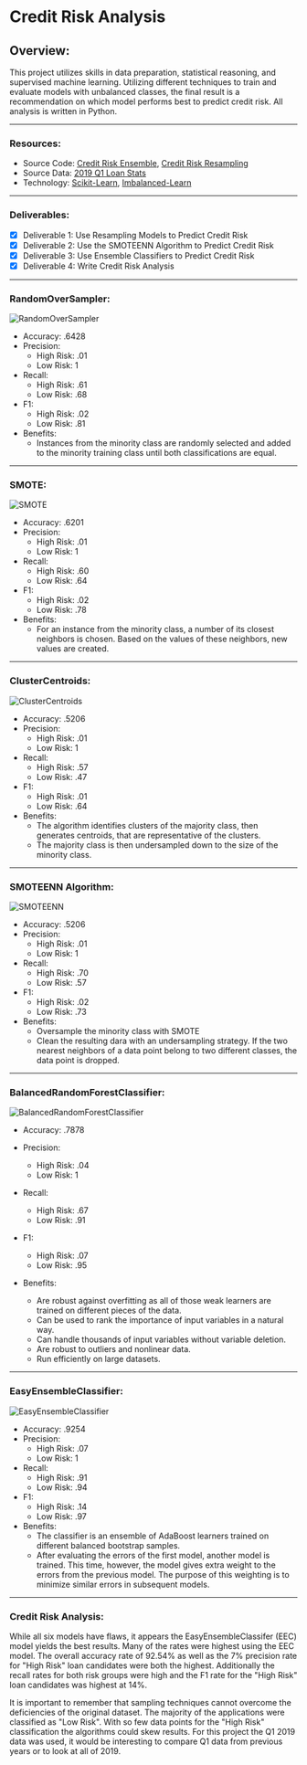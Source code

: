 # Credit Risk Analysis

## Overview:
This project utilizes skills in data preparation, statistical reasoning, and supervised machine learning. Utilizing different techniques to train and evaluate models with unbalanced classes, the final result is a recommendation on which model performs best to predict credit risk. All analysis is written in Python.

---
### Resources:
* Source Code: [Credit Risk Ensemble](credit_risk_ensemble.ipynb), [Credit Risk Resampling](credit_risk_resampling.ipynb)
* Source Data: [2019 Q1 Loan Stats](LoanStats_2019Q1.csv)
* Technology: [Scikit-Learn](https://scikit-learn.org/stable/), [Imbalanced-Learn](https://imbalanced-learn.org/stable/index.html)

---
### Deliverables:
- [x] Deliverable 1: Use Resampling Models to Predict Credit Risk
- [x] Deliverable 2: Use the SMOTEENN Algorithm to Predict Credit Risk
- [x] Deliverable 3: Use Ensemble Classifiers to Predict Credit Risk
- [x] Deliverable 4: Write Credit Risk Analysis

---
### RandomOverSampler:

![RandomOverSampler](resources/ROS.png)

* Accuracy: .6428
* Precision: 
    * High Risk: .01 
    * Low Risk: 1 
* Recall:
     * High Risk: .61
     * Low Risk: .68
* F1:
    * High Risk: .02
    * Low Risk: .81 
* Benefits: 
    * Instances from the minority class are randomly selected and added to the minority training class until both classifications are equal.
---
### SMOTE:

![SMOTE](resources/SMOTE.png)

* Accuracy: .6201
* Precision: 
    * High Risk: .01
    * Low Risk: 1 
* Recall:
    * High Risk: .60
    * Low Risk: .64
* F1:
    * High Risk: .02
    * Low Risk: .78  
* Benefits:
    * For an instance from the minority class, a number of its closest neighbors is chosen. Based on the values of these neighbors, new values are created.
---
### ClusterCentroids:

![ClusterCentroids](resources/CC.png)

* Accuracy: .5206
* Precision: 
    * High Risk: .01
    * Low Risk: 1 
* Recall:
    * High Risk: .57
    * Low Risk: .47
* F1:
    * High Risk: .01
    * Low Risk: .64   
* Benefits: 
    * The algorithm identifies clusters of the majority class, then generates centroids, that are representative of the clusters. 
    * The majority class is then undersampled down to the size of the minority class.

---
### SMOTEENN Algorithm:

![SMOTEENN](resources/SMOTEENN.png)

* Accuracy: .5206
* Precision: 
    * High Risk: .01
    * Low Risk: 1 
* Recall:
    * High Risk: .70
    * Low Risk: .57
* F1:
    * High Risk: .02
    * Low Risk: .73   
* Benefits:
    * Oversample the minority class with SMOTE
    * Clean the resulting dara with an undersampling strategy. If the two nearest neighbors of a data point belong to two different classes, the data point is dropped. 
---
### BalancedRandomForestClassifier:

![BalancedRandomForestClassifier](resources/BRFC.png)
   
* Accuracy: .7878
* Precision: 
    * High Risk: .04 
    * Low Risk: 1 
* Recall:
    * High Risk: .67
    * Low Risk: .91
* F1:
    * High Risk: .07
    * Low Risk: .95  

* Benefits:
    * Are robust against overfitting as all of those weak learners are trained on different pieces of the data.
    * Can be used to rank the importance of input variables in a natural way.
    * Can handle thousands of input variables without variable deletion.
    * Are robust to outliers and nonlinear data.
    * Run efficiently on large datasets.
---
### EasyEnsembleClassifier:
![EasyEnsembleClassifier](resources/EEC.png)
   
* Accuracy: .9254
* Precision: 
    * High Risk: .07
    * Low Risk: 1 
* Recall:
    * High Risk: .91
    * Low Risk: .94
* F1:
    * High Risk: .14
    * Low Risk: .97  
* Benefits:
    * The classifier is an ensemble of AdaBoost learners trained on different balanced bootstrap samples. 
    * After evaluating the errors of the first model, another model is trained. This time, however, the model gives extra weight to the errors from the previous model. The purpose of this weighting is to minimize similar errors in subsequent models.
---
### Credit Risk Analysis:
While all six models have flaws, it appears the EasyEnsembleClassifer (EEC) model yields the best results. Many of the rates were highest using the EEC model. The overall accuracy rate of 92.54% as well as the 7% precision rate for "High Risk" loan candidates were both the highest. Additionally the recall rates for both risk groups were high and the F1 rate for the "High Risk" loan candidates was highest at 14%. 

It is important to remember that sampling techniques cannot overcome the deficiencies of the original dataset. The majority of the applications were classified as "Low Risk". With so few data points for the "High Risk" classification the algorithms could skew results. For this project the Q1 2019 data was used, it would be interesting to compare Q1 data from previous years or to look at all of 2019. 